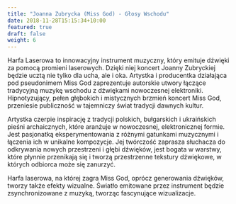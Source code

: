 ```yaml
---
title: "Joanna Zubrycka (Miss God) - Głosy Wschodu"
date: 2018-11-28T15:15:34+10:00
featured: true
draft: false
weight: 6
---
```

Harfa Laserowa to innowacyjny instrument muzyczny, który emituje dźwięki za pomocą promieni laserowych. Dzięki niej koncert Joanny Zubryckiej będzie ucztą nie tylko dla ucha, ale i oka. Artystka i producentka działająca pod pseudonimem Miss God zaprezentuje autorskie utwory łączące tradycyjną muzykę wschodu z dźwiękami nowoczesnej elektroniki. Hipnotyzujący, pełen głębokich i mistycznych brzmień koncert Miss God, przeniesie publiczność w tajemniczy świat tradycji dawnych kultur.

Artystka czerpie inspirację z tradycji polskich, bułgarskich i ukraińskich pieśni archaicznych, które aranżuje w nowoczesnej, elektronicznej formie. Jest pasjonatką eksperymentowania z różnymi gatunkami muzycznymi i łączenia ich w unikalne kompozycje. Jej twórczość zaprasza słuchacza do odkrywania nowych przestrzeni i głębi dźwięków, jest bogata w warstwy, które płynnie przenikają się i tworzą przestrzenne tekstury dźwiękowe, w których odbiorca może się zanurzyć.

Harfa laserowa, na której zagra Miss God, oprócz generowania dźwięków, tworzy także efekty wizualne. Światło emitowane przez instrument będzie zsynchronizowane z muzyką, tworząc fascynujące wizualizacje.